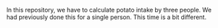 In this repository, we have to calculate potato intake by three people. 
We had previously done this for a single person. This time is a bit different. 